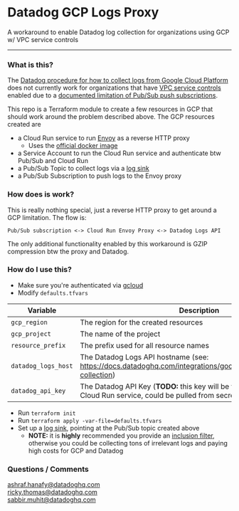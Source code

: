 # Datadog GCP Logs Proxy

A workaround to enable Datadog log collection for organizations using GCP w/ VPC service controls

---

### What is this?

The [Datadog procedure for how to collect logs from Google Cloud Platform](https://docs.datadoghq.com/integrations/google_cloud_platform/#log-collection)
does not currently work for organizations that
have [VPC service controls](https://cloud.google.com/vpc-service-controls) enabled due to
a [documented limitation of Pub/Sub push subscriptions](https://cloud.google.com/pubsub/docs/push#vpc-service-control).

This repo is a Terraform module to create a few resources in GCP that should work around the problem described
above. The GCP resources created are

- a Cloud Run service to run [Envoy](https://www.envoyproxy.io/) as a reverse HTTP proxy
    - Uses the [official docker image](https://hub.docker.com/r/envoyproxy/envoy)
- a Service Account to run the Cloud Run service and authenticate btw Pub/Sub and Cloud Run
- a Pub/Sub Topic to collect logs via a [log sink](https://cloud.google.com/logging/docs/routing/overview#sinks)
- a Pub/Sub Subscription to push logs to the Envoy proxy

### How does is work?

This is really nothing special, just a reverse HTTP proxy to get around a GCP limitation. The flow is:

```Pub/Sub subscription <-> Cloud Run Envoy Proxy <-> Datadog Logs API```

The only additional functionality enabled by this workaround is GZIP compression btw the proxy and Datadog.

### How do I use this?

- Make sure you're authenticated via [gcloud](https://cloud.google.com/sdk/gcloud/reference/auth/login)
- Modify `defaults.tfvars`

| Variable            | Description                                                                                                                |
|---------------------|----------------------------------------------------------------------------------------------------------------------------|
| `gcp_region`        | The region for the created resources                                                                                       |
| `gcp_project`       | The name of the project                                                                                                    |
| `resource_prefix`   | The prefix used for all resource names                                                                                     |
| `datadog_logs_host` | The Datadog Logs API hostname (see: https://docs.datadoghq.com/integrations/google_cloud_platform/#log-collection)         |
| `datadog_api_key`   | The Datadog API Key (**TODO:** this key will be visible in the YAML of the Cloud Run service, could be pulled from secret) |

- Run `terraform init`
- Run `terraform apply -var-file=defaults.tfvars`
- Set up a [log sink](https://cloud.google.com/logging/docs/export/configure_export_v2#creating_sink), pointing at the
  Pub/Sub topic created above
    - **NOTE:** it is **highly** recommended you provide
      an [inclusion filter](https://cloud.google.com/logging/docs/export/configure_export_v2#filter-examples), otherwise
      you could be collecting tons of irrelevant logs and paying high costs for GCP and Datadog

### Questions / Comments

[ashraf.hanafy@datadoghq.com](mailto:ashraf.hanafy@datadoghq.com)
<br/>
[ricky.thomas@datadoghq.com](mailto:ricky.thomas@datadoghq.com)
<br/>
[sabbir.muhit@datadoghq.com](mailto:sabbir.muhit@datadoghq.com)
